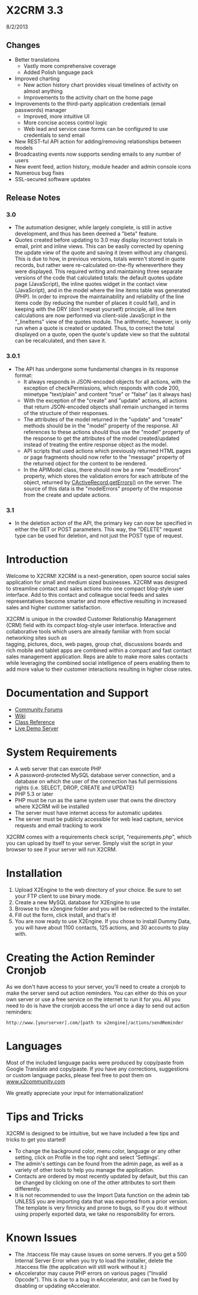 # X2CRM 3.3 #
8/2/2013
## Changes ##
* Better translations
  * Vastly more comprehensive coverage
  * Added Polish language pack
* Improved charting
  * New action history chart provides visual timelines of activity on almost anything
  * Improvements to the activity chart on the home page
* Improvements to the third-party application credentials (email passwords) manager
  * Improved, more intuitive UI
  * More concise access control logic
  * Web lead and service case forms can be configured to use credentials to send email
* New REST-ful API action for adding/removing relationships between models
* Broadcasting events now supports sending emails to any number of users
* New event feed, action history, module header and admin console icons
* Numerous bug fixes
* SSL-secured software updates

## Release Notes ##
### 3.0 ###
* The automation designer, while largely complete, is still in active 
  development, and thus has been deemed a "beta" feature.
* Quotes created before updating to 3.0 may display incorrect totals in email,
  print and inline views. This can be easily corrected by opening the update 
  view of the quote and saving it (even without any changes). This is due to 
  how, in previous versions, totals weren't stored in quote records, but rather 
  were re-calculated on-the-fly whereverthere they were displayed. This required 
  writing and maintaining three separate versions of the code that calculated
  totals: the default quotes update page (JavaScript), the inline quotes widget
  in the contact view (JavaScript), and in the model where the line items table 
  was generated (PHP). In order to improve the maintainability and reliability 
  of the line items code (by reducing the number of places it could fail), and 
  in keeping with the DRY (don't repeat yourself) principle, all line item 
  calculations are now performed via client-side JavaScript in the 
  "\_lineItems" view of the quotes module. The arithmetic, however, is only run 
  when a quote is created or updated. Thus, to correct the total displayed on 
  a quote, open the quote's update view so that the subtotal can be 
  recalculated, and then save it.

### 3.0.1 ###
* The API has undergone some fundamental changes in its response format:
  * It always responds in JSON-encoded objects for all actions, with the
    exception of checkPermissions, which responds with code 200, mimetype
    "text/plain" and content "true" or "false" (as it always has)
  * With the exception of the "create" and "update" actions, all actions that
    return JSON-encoded objects shall remain unchanged in terms of the structure
    of their responses.
  * The attributes of the model returned in the "update" and "create" methods
    should be in the "model" property of the response. All references to these
    actions should thus use the "model" property of the response to get the
    attributes of the model created/updated instead of treating the entire
    response object as the model.
  * API scripts that used actions which previously returned HTML pages or page
    fragments should now refer to the "message" property of the returned object
    for the content to be rendered.
  * In the APIModel class, there should now be a new "modelErrors" property,
    which stores the validation errors for each attribute of the object, returned by
    [CActiveRecord.getErrors()](http://www.yiiframework.com/doc/api/1.1/CModel#errors-detail)
    on the server. The source of this data is the "modelErrors" property of the
    response from the create and update actions.

### 3.1 ###
* In the deletion action of the API, the primary key can now be specified in
  either the GET or POST parameters. This way, the "DELETE" request type can be
  used for deletion, and not just the POST type of request.


# Introduction #
Welcome to  X2CRM!
X2CRM is a next-generation,  open source social sales application for small and 
medium sized businesses.  X2CRM  was designed to  streamline  contact and sales 
actions into  one  compact blog-style user interface.  Add to this contact  and
colleague social feeds  and  sales  representatives  become  smarter  and  more
effective resulting in increased sales and higher customer satisfaction.

X2CRM is  unique  in the  crowded  Customer Relationship Management (CRM) field 
with its compact blog-style user interface. Interactive and collaborative tools 
which  users are already  familiar  with from  social networking  sites such as  
tagging,  pictures,  docs,  web pages,  group chat, discussions boards and rich 
mobile and tablet apps are combined within a  compact  and  fast  contact sales 
management application. Reps  are  able  to  make  more  sales  contacts  while 
leveraging the combined  social intelligence of peers enabling them to add more 
value to their customer interactions resulting in higher close rates. 

# Documentation and Support #
* [Community Forums](http://x2community.com/)
* [Wiki](http://wiki.x2engine.com)
* [Class Reference](http://doc.x2engine.com/)
* [Live Demo Server](http://demo.x2engine.com/)

# System Requirements #
* A web server that can execute PHP
* A password-protected MySQL database server connection, and a database on 
  which the user of the connection has full permissions rights (i.e. SELECT, 
  DROP, CREATE and UPDATE)
* PHP 5.3 or later
* PHP must be run as the same system user that owns the directory where X2CRM 
  will be installed
* The server must have internet access for automatic updates
* The server must be publicly accessible for web lead capture, service requests 
  and email tracking to work

X2CRM comes with a requirements check script, "requirements.php", which you can 
upload by itself to your server. Simply visit the script in your browser to see 
if your server will run X2CRM.

# Installation #
1. Upload X2Engine to the web directory of your choice. Be sure to set your FTP 
   client to use binary mode.
2. Create a new MySQL database for X2Engine to use
3. Browse to the x2engine folder and you will be redirected to the installer.
4. Fill out the form, click install, and that's it!
5. You are now ready to use X2Engine.  If you chose to install Dummy Data,  you 
   will have about 1100 contacts, 125 actions, and 30 accounts to play with.


# Creating the Action Reminder Cronjob #
As we don't have access to your server, you'll need to create a cronjob to make 
the server send out action reminders. You can either do this on your own server 
or use a free service on the internet to run it for you.  All you need to do is 
have the cronjob access the url once a day to send out action reminders:

    http://www.[yourserver].com/[path to x2engine]/actions/sendReminder

# Languages #
Most of the  included language packs were produced by  copy/paste  from  Google 
Translate and copy/paste.  If you have any  corrections,  suggestions or custom 
language packs, please feel free to post them on www.x2community.com

We greatly appreciate your input for internationalization!


# Tips and Tricks #
X2CRM  is designed to be intuitive,  but we have included a few tips and tricks 
to get you started!
* To change the background color,  menu color,  language  or any other setting, 
  click on Profile in the top right and select 'Settings'.
* The admin's settings  can be found from the admin page,  as well as a variety 
  of other tools to help you manage the application.
* Contacts are ordered by most  recently  updated  by default,  but this can be 
  changed by clicking on one of the other attributes to sort them differently.
* It is not recommended to use the Import Data function on the admin tab UNLESS 
  you are importing data that was exported from a  prior version.  The template 
  is very finnicky and prone to bugs,  so if you do it  without  using properly 
  exported data, we take no responsibility for errors.


# Known Issues #
- The  .htaccess  file  may  cause  issues  on  some  servers.  If  you  get  a 
  500 Internal Server Error  when you  try  to load the installer,  delete  the
  .htaccess file (the application will still work without it.)
- eAccelerator may cause PHP errors on various pages  ("Invalid Opcode").  This 
  is due to a bug in eAccelerator, and can be fixed by disabling or updating
  eAccelerator.

